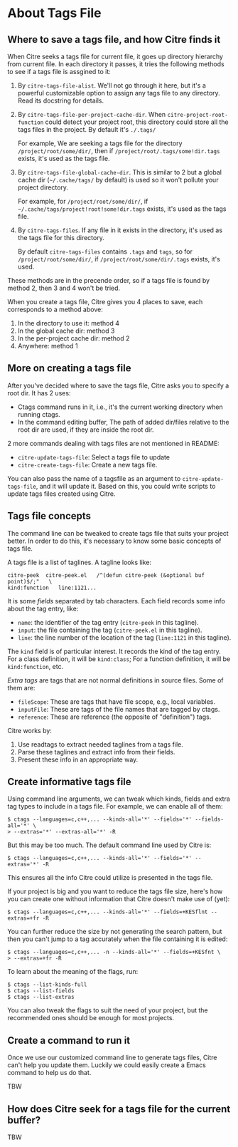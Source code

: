 # About Tags File

## Where to save a tags file, and how Citre finds it

When Citre seeks a tags file for current file, it goes up directory hierarchy
from current file. In each directory it passes, it tries the following methods
to see if a tags file is assgined to it:

1. By `citre-tags-file-alist`. We'll not go through it here, but it's a
   powerful customizable option to assign any tags file to any directory. Read
   its docstring for details.

2. By `citre-tags-file-per-project-cache-dir`. When
   `citre-project-root-function` could detect your project root, this directory
   could store all the tags files in the project. By default it's `./.tags/`

   For example, We are seeking a tags file for the directory
   `/project/root/some/dir/`, then if `/project/root/.tags/some!dir.tags`
   exists, it's used as the tags file.

3. By `citre-tags-file-global-cache-dir`. This is similar to 2 but a global
   cache dir (`~/.cache/tags/` by default) is used so it won't pollute your
   project directory.

    For example, for `/project/root/some/dir/`, if
    `~/.cache/tags/project!root!some!dir.tags` exists, it's used as the tags
    file.

4. By `citre-tags-files`. If any file in it exists in the directory, it's used
   as the tags file for this directory.

   By default `citre-tags-files` contains `.tags` and `tags`, so for
   `/project/root/some/dir/`, if `/project/root/some/dir/.tags` exists, it's
   used.

These methods are in the precende order, so if a tags file is found by method
2, then 3 and 4 won't be tried.

When you create a tags file, Citre gives you 4 places to save, each corresponds
to a method above:

1. In the directory to use it: method 4
2. In the global cache dir: method 3
3. In the per-project cache dir: method 2
4. Anywhere: method 1

## More on creating a tags file

After you've decided where to save the tags file, Citre asks you to specify a
root dir. It has 2 uses:

- Ctags command runs in it, i.e., it's the current working directory when
  running ctags.
- In the command editing buffer, The path of added dir/files relative to the
  root dir are used, if they are inside the root dir.

2 more commands dealing with tags files are not mentioned in README:

- `citre-update-tags-file`: Select a tags file to update
- `citre-create-tags-file`: Create a new tags file.

You can also pass the name of a tagsfile as an argument to
`citre-update-tags-file`, and it will update it. Based on this, you could write
scripts to update tags files created using Citre.

## Tags file concepts

The command line can be tweaked to create tags file that suits your project
better. In order to do this, it's necessary to know some basic concepts of tags
file.

A tags file is a list of taglines. A tagline looks like:

```
citre-peek	citre-peek.el	/^(defun citre-peek (&optional buf point)$/;"	\
kind:function	line:1121...
```

It is some *fields* separated by tab characters. Each field records some info
about the tag entry, like:

- `name`: the identifier of the tag entry (`citre-peek` in this tagline).
- `input`: the file containing the tag (`citre-peek.el` in this tagline).
- `line`: the line number of the location of the tag (`line:1121` in this
  tagline).

The `kind` field is of particular interest. It records the kind of the tag
entry. For a class definition, it will be `kind:class`; For a function
definition, it will be `kind:function`, etc.

*Extra tags* are tags that are not normal definitions in source files. Some of
them are:

- `fileScope`: These are tags that have file scope, e.g., local variables.
- `inputFile`: These are tags of the file names that are tagged by ctags.
- `reference`: These are reference (the opposite of "definition") tags.

Citre works by:

1. Use readtags to extract needed taglines from a tags file.
2. Parse these taglines and extract info from their fields.
3. Present these info in an appropriate way.

## Create informative tags file

Using command line arguments, we can tweak which kinds, fields and extra tag
types to include in a tags file. For example, we can enable all of them:

```console
$ ctags --languages=c,c++,... --kinds-all='*' --fields='*' --fields-all='*' \
> --extras='*' --extras-all='*' -R
```

But this may be too much. The default command line used by Citre is:

```console
$ ctags --languages=c,c++,... --kinds-all='*' --fields='*' --extras='*' -R
```

This ensures all the info Citre could utilize is presented in the tags file.

If your project is big and you want to reduce the tags file size, here's how
you can create one without information that Citre doesn't make use of (yet):

```console
$ ctags --languages=c,c++,... --kinds-all='*' --fields=+KESflnt --extras=+fr -R
```

You can further reduce the size by not generating the search pattern, but then
you can't jump to a tag accurately when the file containing it is edited:

```console
$ ctags --languages=c,c++,... -n --kinds-all='*' --fields=+KESfnt \
> --extras=+fr -R
```

To learn about the meaning of the flags, run:

```console
$ ctags --list-kinds-full
$ ctags --list-fields
$ ctags --list-extras
```

You can also tweak the flags to suit the need of your project, but the
recommended ones should be enough for most projects.

## Create a command to run it

Once we use our customized command line to generate tags files, Citre can't
help you update them. Luckily we could easily create a Emacs command to help us
do that.

TBW

## How does Citre seek for a tags file for the current buffer?

TBW
